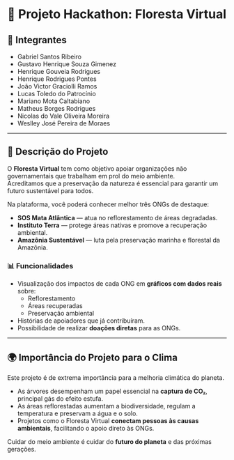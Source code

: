 # 🌱 Projeto Hackathon: Floresta Virtual

## 👥 Integrantes
- Gabriel Santos Ribeiro  
- Gustavo Henrique Souza Gimenez  
- Henrique Gouveia Rodrigues  
- Henrique Rodrigues Pontes  
- João Victor Graciolli Ramos  
- Lucas Toledo do Patrocínio  
- Mariano Mota Caltabiano  
- Matheus Borges Rodrigues  
- Nicolas do Vale Oliveira Moreira  
- Weslley José Pereira de Moraes  

---

## 📖 Descrição do Projeto
O **Floresta Virtual** tem como objetivo apoiar organizações não governamentais que trabalham em prol do meio ambiente.  
Acreditamos que a preservação da natureza é essencial para garantir um futuro sustentável para todos.  

Na plataforma, você poderá conhecer melhor três ONGs de destaque:

- **SOS Mata Atlântica** — atua no reflorestamento de áreas degradadas.  
- **Instituto Terra** — protege áreas nativas e promove a recuperação ambiental.  
- **Amazônia Sustentável** — luta pela preservação marinha e florestal da Amazônia.  

### 📊 Funcionalidades
- Visualização dos impactos de cada ONG em **gráficos com dados reais** sobre:
  - Reflorestamento  
  - Áreas recuperadas  
  - Preservação ambiental  
- Histórias de apoiadores que já contribuíram.  
- Possibilidade de realizar **doações diretas** para as ONGs.  

---

## 🌍 Importância do Projeto para o Clima
Este projeto é de extrema importância para a melhoria climática do planeta.  

- As árvores desempenham um papel essencial na **captura de CO₂**, principal gás do efeito estufa.  
- As áreas reflorestadas aumentam a biodiversidade, regulam a temperatura e preservam a água e o solo.  
- Projetos como o Floresta Virtual **conectam pessoas às causas ambientais**, facilitando o apoio direto às ONGs.  

Cuidar do meio ambiente é cuidar do **futuro do planeta** e das próximas gerações.  